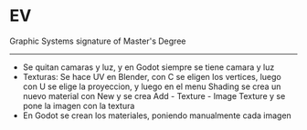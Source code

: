 # EV
Graphic Systems signature of Master's Degree

---

- Se quitan camaras y luz, y en Godot siempre se tiene camara y luz
- Texturas: Se hace UV en Blender, con C se eligen los vertices,
luego con U se elige la proyeccion, y luego en el menu Shading se crea un nuevo material con New
y se crea Add - Texture - Image Texture y se pone la imagen con la textura
- En Godot se crean los materiales, poniendo manualmente cada imagen